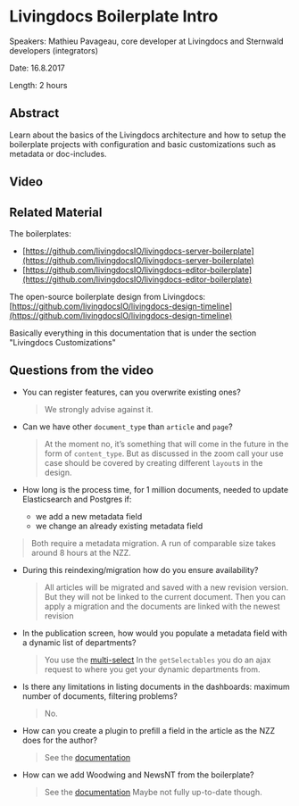# Livingdocs Boilerplate Intro

Speakers: Mathieu Pavageau, core developer at Livingdocs and Sternwald developers \(integrators\)

Date: 16.8.2017

Length: 2 hours

## Abstract

Learn about the basics of the Livingdocs architecture and how to setup the boilerplate projects with configuration and basic customizations such as metadata or doc-includes.

## Video

## Related Material

The boilerplates:

* [https://github.com/livingdocsIO/livingdocs-server-boilerplate](https://github.com/livingdocsIO/livingdocs-server-boilerplate)
* [https://github.com/livingdocsIO/livingdocs-editor-boilerplate](https://github.com/livingdocsIO/livingdocs-editor-boilerplate)

The open-source boilerplate design from Livingdocs: [https://github.com/livingdocsIO/livingdocs-design-timeline](https://github.com/livingdocsIO/livingdocs-design-timeline)

Basically everything in this documentation that is under the section "Livingdocs Customizations"

## Questions from the video

* You can register features, can you overwrite existing ones?

  > We strongly advise against it.

* Can we have other `document_type` than `article` and `page`?

  > At the moment no, it’s something that will come in the future in the form of `content_type`. But as discussed in the zoom call your use case should be covered by creating different `layout`s in the design.

* How long is the process time, for 1 million documents, needed to update Elasticsearch and Postgres if:
  * we add a new metadata field
  * we change an already existing metadata field

> Both require a metadata migration. A run of comparable size takes around 8 hours at the NZZ.

* During this reindexing/migration how do you ensure availability?

  > All articles will be migrated and saved with a new revision version. But they will not be linked to the current document. Then you can apply a migration and the documents are linked with the newest revision

* In the publication screen, how would you populate a metadata field with a dynamic list of departments?

  > You use the [multi-select](https://github.com/livingdocsIO/livingdocs/tree/29994840d3de4e9fc999395c30686a388b7da9bb/reference-docs/editor-configuration/metadata.html#multiselect-box) In the `getSelectables` you do an ajax request to where you get your dynamic departments from.

* Is there any limitations in listing documents in the dashboards: maximum number of documents, filtering problems?

  > No.

* How can you create a plugin to prefill a field in the article as the NZZ does for the author?

  > See the [documentation](https://github.com/livingdocsIO/livingdocs/tree/29994840d3de4e9fc999395c30686a388b7da9bb/reference-docs/common-designs/design_config.html#prefilled-components)

* How can we add Woodwing and NewsNT from the boilerplate?

  > See the [documentation](../reference-documentation/server-core-apis/print-api.md) Maybe not fully up-to-date though.

